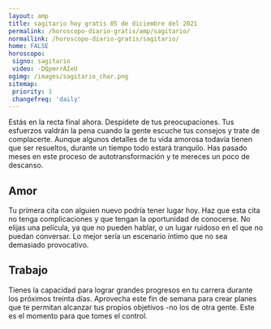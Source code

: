```yaml
---
layout: amp
title: sagitario hoy gratis 05 de diciembre del 2021 
permalink: /horoscopo-diario-gratis/amp/sagitario/
normallink: /horoscopo-diario-gratis/sagitario/
home: FALSE
horoscopo:
 signo: sagitario
 video: -DQpmrrAIeU
ogimg: /images/sagitario_char.png
sitemap:
 priority: 1
 changefreq: 'daily'
---
```



Estás en la recta final ahora. Despídete de tus preocupaciones. Tus esfuerzos valdrán la pena cuando la gente escuche tus consejos y trate de complacerte. Aunque algunos detalles de tu vida amorosa todavía tienen que ser resueltos, durante un tiempo todo estará tranquilo. Has pasado meses en este proceso de autotransformación y te mereces un poco de descanso.

## Amor

Tu primera cita con alguien nuevo podría tener lugar hoy. Haz que esta cita no tenga complicaciones y que tengan la oportunidad de conocerse. No elijas una película, ya que no pueden hablar, o un lugar ruidoso en el que no puedan conversar. Lo mejor sería un escenario íntimo que no sea demasiado provocativo.

## Trabajo

Tienes la capacidad para lograr grandes progresos en tu carrera durante los próximos treinta días. Aprovecha este fin de semana para crear planes que te permitan alcanzar tus propios objetivos -no los de otra gente. Este es el momento para que tomes el control.